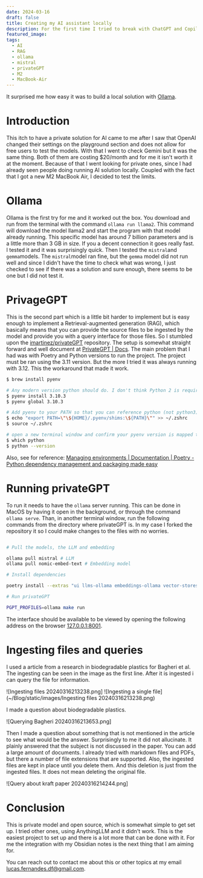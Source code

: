 ```yaml
---
date: 2024-03-16
draft: false
title: Creating my AI assistant locally
description: For the first time I tried to break with ChatGPT and Copilot to see what I could come up with. 
featured_image: 
tags:
  - AI
  - RAG
  - ollama
  - mistral
  - privateGPT
  - M2
  - MacBook-Air
---
```


It surprised me how easy it was to build a local solution with [Ollama](https://ollama.com/).

# Introduction

This itch to have a private solution for AI came to me after I saw that OpenAI changed their settings on the playground section and does not allow for free users to test the models. With that I went to check Gemini but it was the same thing. Both of them are costing $20/month and for me it isn't worth it at the moment. Because of that I went looking for private ones, since I had already seen people doing running AI solution locally. Coupled with the fact that I got a new M2 MacBook Air, I decided to test the limits.

# Ollama

Ollama is the first try for me and it worked out the box. You download and run from the terminal with the command `ollama run llama2`. This command will download the model llama2 and start the program with that model already running. This specific model has around 7 billion parameters and is a little more than 3 GB in size. If you a decent connection it goes really fast. I tested it and it was surprisingly quick. Then I tested the `mistral`and `gemma`models.
The `mistral`model ran fine, but the `gemma` model did not run well and since I didn't have the time to check what was wrong, I just checked to see if there was a solution and sure enough, there seems to be one but I did not test it.

# PrivageGPT

This is the second part which is a little bit harder to implement but is easy enough to implement a Retrieval-augmented generation (RAG), which basically means that you can provide the source files to be ingested by the model and provide you with a query interface for those files. So I stumbled upon the [imartinez/privateGPT](https://github.com/imartinez/privateGPT) repository. The setup is somewhat straight forward and well document at [PrivateGPT | Docs](https://docs.privategpt.dev/installation/getting-started/installation).
The main problem that I had was with Poetry and Python versions to run the project. The project must be ran using the 3.11 version. But the more I tried it was always running with 3.12. This the workaround that made it work.

```bash
$ brew install pyenv

# Any modern version python should do. I don't think Python 2 is required any more.
$ pyenv install 3.10.3
$ pyenv global 3.10.3

# Add pyenv to your PATH so that you can reference python (not python3)
$ echo "export PATH=\"\${HOME}/.pyenv/shims:\${PATH}\"" >> ~/.zshrc
$ source ~/.zshrc

# open a new terminal window and confirm your pyenv version is mapped to python
$ which python
$ python --version

```

Also, see for reference: [Managing environments | Documentation | Poetry - Python dependency management and packaging made easy](https://python-poetry.org/docs/managing-environments/#switching-between-environments)

# Running privateGPT

To run it needs to have the `ollama` server running. This can be done in MacOS by having it open in the background, or through the command `ollama serve`.
Than, in another terminal window, run the following commands from the directory where privateGPT is. In my case I forked the repository it so I could make changes to the files with no worries.

```bash

# Pull the models, the LLM and embedding

ollama pull mistral # LLM
ollama pull nomic-embed-text # Embedding model

# Install dependencies

poetry install --extras "ui llms-ollama embeddings-ollama vector-stores-qdrant"

# Run privateGPT

PGPT_PROFILES=ollama make run
```

The interface should be available to be viewed by opening the following address on the browser [127.0.0.1:8001](http://127.0.0.1:8001/).

# Ingesting files and queries

I used a article from a research in biodegradable plastics for Bagheri et al. The ingesting can be seen in the image as the first line. After it is ingested i can query the file for information.

![Ingesting files 20240316213238.png]
![Ingesting a single file](~/Blog/static/images/Ingesting files 20240316213238.png)

I made a question about biodegradable plastics.

![Querying Bagheri 20240316213653.png]

Then I made a question about something that is not mentioned in the article to see what would be the answer.
Surprisingly to me it did not allucinate. It plainly answered that the subject is not discussed in the paper. You can add a large amount of documents. I already tried with markdown files and PDFs, but there a number of file extensions that are supported. Also, the ingested files are kept in place until you delete them. And this deletion is just from the ingested files. It does not mean deleting the original file.

![Query about kraft paper 20240316214244.png]

# Conclusion

This is private model and open source, which is somewhat simple to get set up. I tried other ones, using AnythingLLM and it didn't work. This is the easiest project to set up and there is a lot more that can be done with it. For me the integration with my Obsidian notes is the next thing that I am aiming for.

You can reach out to contact me about this or other topics at my email lucas.fernandes.df@gmail.com.
